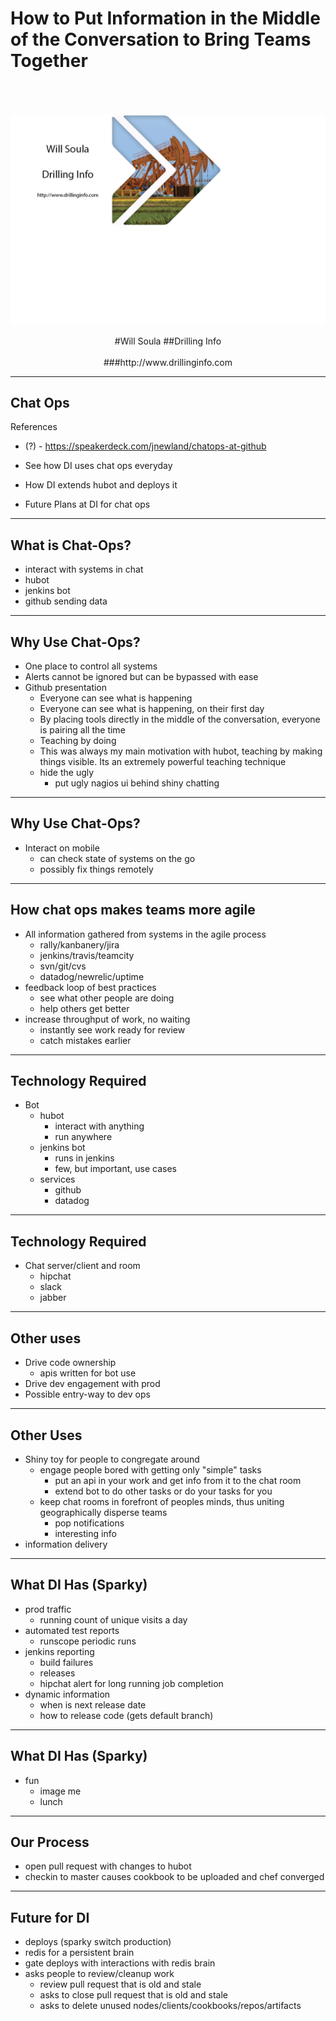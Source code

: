 # How to Put Information in the Middle of the Conversation to Bring Teams Together

<br><br><br>
![right](kaa-theme/images/intro-slide3.jpg)
<center>
#Will Soula
##Drilling Info<br><br>
###http://www.drillinginfo.com<br>
</center>

---
Chat Ops
---

References
* (?) - https://speakerdeck.com/jnewland/chatops-at-github

* See how DI uses chat ops everyday
* How DI extends hubot and deploys it
* Future Plans at DI for chat ops

---
What is Chat-Ops?
---

* interact with systems in chat
* hubot
* jenkins bot
* github sending data

---
Why Use Chat-Ops?
---

* One place to control all systems
* Alerts cannot be ignored but can be bypassed with ease
* Github presentation
    * Everyone can see what is happening
    * Everyone can see what is happening, on their first day
    * By placing tools directly in the middle of the conversation, everyone is pairing all the time
    * Teaching by doing
    * This was always my main motivation with hubot, teaching by making things visible.  Its an extremely powerful teaching technique
    * hide the ugly
        * put ugly nagios ui behind shiny chatting

---
Why Use Chat-Ops?
---

* Interact on mobile
    * can check state of systems on the go
    * possibly fix things remotely

---
How chat ops makes teams more agile
---

* All information gathered from systems in the agile process
    * rally/kanbanery/jira
    * jenkins/travis/teamcity
    * svn/git/cvs
    * datadog/newrelic/uptime
* feedback loop of best practices
    * see what other people are doing
    * help others get better
* increase throughput of work, no waiting
    * instantly see work ready for review
    * catch mistakes earlier

---
Technology Required
---
* Bot
    * hubot
        * interact with anything
        * run anywhere
    * jenkins bot
        * runs in jenkins
        * few, but important, use cases
    * services
        * github
        * datadog

---
Technology Required
---
* Chat server/client and room
    * hipchat
    * slack
    * jabber

---
Other uses
---
* Drive code ownership
    * apis written for bot use
* Drive dev engagement with prod
* Possible entry-way to dev ops

---
Other Uses
---
* Shiny toy for people to congregate around
    * engage people bored with getting only "simple" tasks
      * put an api in your work and get info from it to the chat room
      * extend bot to do other tasks or do your tasks for you
  * keep chat rooms in forefront of peoples minds, thus uniting geographically disperse teams
      * pop notifications
      * interesting info
* information delivery

---
What DI Has (Sparky)
---
* prod traffic
    * running count of unique visits a day
* automated test reports
    * runscope periodic runs
* jenkins reporting
    * build failures
    * releases
    * hipchat alert for long running job completion
* dynamic information
    * when is next release date
    * how to release code (gets default branch)

---
What DI Has (Sparky)
---
* fun
    * image me
    * lunch

---
Our Process
---
* open pull request with changes to hubot
* checkin to master causes cookbook to be uploaded and chef converged

---
Future for DI
---
* deploys (sparky switch production)
* redis for a persistent brain
* gate deploys with interactions with redis brain
* asks people to review/cleanup work
    * review pull request that is old and stale
    * asks to close pull request that is old and stale
    * asks to delete unused nodes/clients/cookbooks/repos/artifacts
